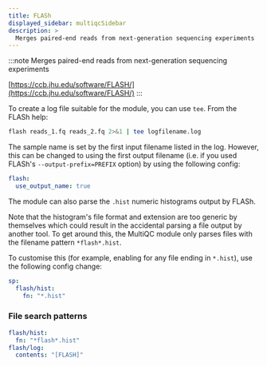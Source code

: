 ```yaml
---
title: FLASh
displayed_sidebar: multiqcSidebar
description: >
  Merges paired-end reads from next-generation sequencing experiments
---
```


<!--
~~~~~ DO NOT EDIT ~~~~~
This file is autogenerated from the MultiQC module python docstring.
Do not edit the markdown, it will be overwritten.

File path for the source of this content: multiqc/modules/flash/flash.py
~~~~~~~~~~~~~~~~~~~~~~~
-->

:::note
Merges paired-end reads from next-generation sequencing experiments

[https://ccb.jhu.edu/software/FLASH/](https://ccb.jhu.edu/software/FLASH/)
:::

To create a log file suitable for the module, you can use `tee`. From the FLASh help:

```bash
flash reads_1.fq reads_2.fq 2>&1 | tee logfilename.log
```

The sample name is set by the first input filename listed in the log. However, this can be changed to using the first output filename (i.e. if you used FLASh's `--output-prefix=PREFIX` option) by using the following config:

```yaml
flash:
  use_output_name: true
```

The module can also parse the `.hist` numeric histograms output by FLASh.

Note that the histogram's file format and extension are too generic by themselves which could result in the accidental parsing a file output by another tool. To get around this, the MultiQC module only parses files with the filename pattern `*flash*.hist`.

To customise this (for example, enabling for any file ending in `*.hist`), use the following config change:

```yaml
sp:
  flash/hist:
    fn: "*.hist"
```

### File search patterns

```yaml
flash/hist:
  fn: "*flash*.hist"
flash/log:
  contents: "[FLASH]"
```
